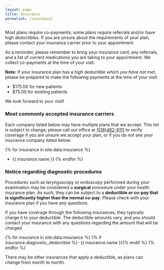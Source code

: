 ```yaml
---
layout: page
title: Insurance
permalink: /insurance/
---
```

Most plans require co-payments; some plans require referrals and/or have high deductibles. If you are unsure about the requirements of your plan, please contact your insurance carrier prior to your appointment.

As a reminder, please remember to bring your insurance card, any referrals, and a list of current medications you are taking to your appointment. We collect co-payments at the time of your visit.

**Note**: If your insurance plan has a *high deductible which you have not met*, please be prepared to make the following payments at the time of your visit:

<div class="center">
  <ul>
    <li>
      $175.00 for new patients
    </li>
    <li>
      $75.00 for existing patients
    </li>
  </ul>
</div>

We look forward to your visit!

### Most commonly accepted insurance carriers
Each company listed below may have multiple plans that we accept. This list is subject to change; please call our office at [(518)482-9111](tel:(518)482-9111) to verify coverage if you are unsure we accept your plan, or if you do not see your insurance company listed below.

{% for insurance in site.data.insurance %}
- {{ insurance.name }}
{% endfor %}

### Notice regarding diagnostic procedures

Procedures such as laryngoscopy or endoscopy performed during your examination may be considered a **surgical** procedure under your health insurance plan. As such, they can be subject to a **deductible or co-pay that is significantly higher than the normal co-pay**. Please check with your insurance plan if you have any questions.

If you have coverage through the following insurances, they typically charge it to your deductible. The deductible amounts vary, and you should contact your insurance with any questions regarding the amount that will be charged.

{% for insurance in site.data.insurance %}
  {% if insurance.diagnostic_deductible %}- {{ insurance.name }}{% endif %}
{% endfor %}

There may be other insurances that apply a deductible, as plans can change from month to month.
